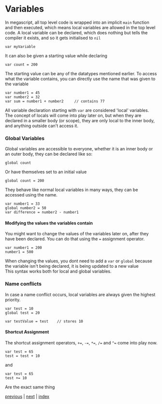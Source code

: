 <h1>Variables</h1>

In megascript, all top level code is wrapped into an implicit `main` function and then executed, 
which means local variables are allowed in the top level code.
A local variable can be declared, which does nothing but tells the compiler it exists, and so it gets initialised to `nil`
```
var myVariable
```
It can also be given a starting value while declaring 
```
var count = 200
```
The starting value can be any of the datatypes mentioned earlier.
To access what the variable contains, you can directly use the name that was given to the variable 
```
var number1 = 45
var number2 = 32
var sum = number1 + number2     // contains 77
```
All variable declaration starting with `var` are considered 'local' variables.
The concept of locals will come into play later on, but when they are declared in a smaller body (or scope), 
they are only local to the inner body, and anything outside can't access it.

<h3>Global Variables</h3>

Global variables are accessible to everyone, whether it is an inner body or an outer body, they can be declared like so:
```
global count
```
Or have themselves set to an initial value 
```
global count = 200
```
They behave like normal local variables in many ways, they can be accessed using the name.
```
var number1 = 33
global number2 = 50
var difference = number2 - number1
```
<h4>Modifying the values the variables contain</h4>

You might want to change the values of the variables later on, after they have been declared.
You can do that using the `=` assignment operator. 
```
var number1 = 200
number1 = 500
```
When changing the values, you dont need to add a `var` or `global` because the variable isn't being declared, it is being updated to a new value<br>
This syntax works both for local and global variables. 
<h3>Name conflicts</h3>

In case a name conflict occurs, local variables are always given the highest priority.
```
var test = 10
global test = 20

var testValue = test    // stores 10
```
<h4>Shortcut Assignment</h4>

The shortcut assignment operators, `+=`, `-=`, `*=`, `/=` and `^=` come into play now.
```
var test = 65
test = test + 10
```
and
```
var test = 65
test += 10
```
Are the exact same thing 

[previous](/docs/operators.md) | [next](/docs/) | [index](/docs/documentation.md)
